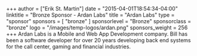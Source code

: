 +++
author = ["Erik St. Martin"]
date = "2015-04-01T18:54:34-04:00"
linktitle = "Bronze Sponsor - Ardan Labs"
title = "Ardan Labs"
type = "sponsor"
sponsors = [ "bronze" ] 
sponsorlevel = "Bronze"
sponsorclass = "bronze"
logo = "/images/temp-logos/ardan.png"
sponsors_weight = 256
+++
Ardan Labs is a Mobile and Web App Development company. Bill has been a software developer for over 20 years developing back end systems for the call center, gaming and financial industries.
